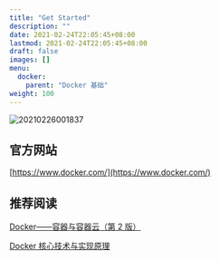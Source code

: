 ```yaml
---
title: "Get Started"
description: ""
date: 2021-02-24T22:05:45+08:00
lastmod: 2021-02-24T22:05:45+08:00
draft: false
images: []
menu:
  docker:
    parent: "Docker 基础"
weight: 100
---
```


![20210226001837](https://cdn.jsdelivr.net/gh/koktlzz/ImgBed@master/20210226001837.png)

## 官方网站

[https://www.docker.com/](https://www.docker.com/)

## 推荐阅读

[Docker——容器与容器云（第 2 版）](https://www.ituring.com.cn/book/1899)

[Docker 核心技术与实现原理](https://draveness.me/docker/)
